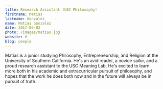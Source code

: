 ```yaml
---
title: Research Assistant (USC Philosophy)
firstname: Matias
lastname: Gonzalez
name: Matias Gonzalez
date: 2017-06-02
photo: /images/matias.jpg
website: #
blog: people
---
```


Matias is a junior studying Philosophy, Entrepreneurship, and Religion at the University of Southern California. He's an avid reader, a novice sailor, and a proud research assistant to the USC Meaning Lab. He's excited to learn more both in his academic and extracurricular pursuit of philosophy, and hopes that the work he does both now and in the future will always be in pursuit of truth.